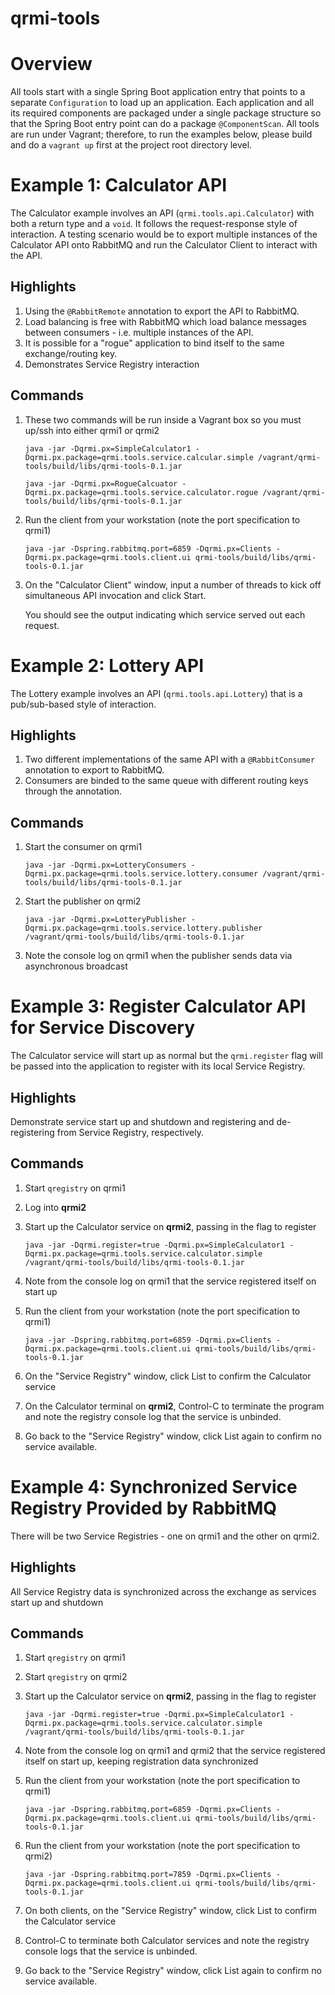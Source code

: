 # qrmi-tools

# Overview

All tools start with a single Spring Boot application entry that points to a separate `Configuration` to load up an application. Each application and all its required components are packaged under a single package structure so that the Spring Boot entry point can do a package `@ComponentScan`. All tools are run under Vagrant; therefore, to run the examples below, please build and do a `vagrant up` first at the project root directory level.

# Example 1: Calculator API

The Calculator example involves an API (`qrmi.tools.api.Calculator`) with both a return type and a `void`. It follows the request-response style of interaction. A testing scenario would be to export multiple instances of the Calculator API onto RabbitMQ and run the Calculator Client to interact with the API.

## Highlights

1. Using the `@RabbitRemote` annotation to export the API to RabbitMQ.
2. Load balancing is free with RabbitMQ which load balance messages between consumers - i.e. multiple instances of the API.
3. It is possible for a "rogue" application to bind itself to the same exchange/routing key.
4. Demonstrates Service Registry interaction

## Commands

1. These two commands will be run inside a Vagrant box so you must up/ssh into either qrmi1 or qrmi2

    `java -jar -Dqrmi.px=SimpleCalculator1 -Dqrmi.px.package=qrmi.tools.service.calcular.simple /vagrant/qrmi-tools/build/libs/qrmi-tools-0.1.jar`

    `java -jar -Dqrmi.px=RogueCalcuator -Dqrmi.px.package=qrmi.tools.service.calculator.rogue /vagrant/qrmi-tools/build/libs/qrmi-tools-0.1.jar`

2. Run the client from your workstation (note the port specification to qrmi1)

    `java -jar -Dspring.rabbitmq.port=6859 -Dqrmi.px=Clients -Dqrmi.px.package=qrmi.tools.client.ui qrmi-tools/build/libs/qrmi-tools-0.1.jar`

3. On the "Calculator Client" window, input a number of threads to kick off simultaneous API invocation and click Start.

    You should see the output indicating which service served out each request.

# Example 2: Lottery API

The Lottery example involves an API (`qrmi.tools.api.Lottery`) that is a pub/sub-based style of interaction.

## Highlights

1. Two different implementations of the same API with a `@RabbitConsumer` annotation to export to RabbitMQ.
2. Consumers are binded to the same queue with different routing keys through the annotation.

## Commands

1. Start the consumer on qrmi1

    `java -jar -Dqrmi.px=LotteryConsumers -Dqrmi.px.package=qrmi.tools.service.lottery.consumer /vagrant/qrmi-tools/build/libs/qrmi-tools-0.1.jar`

2. Start the publisher on qrmi2

    `java -jar -Dqrmi.px=LotteryPublisher -Dqrmi.px.package=qrmi.tools.service.lottery.publisher /vagrant/qrmi-tools/build/libs/qrmi-tools-0.1.jar`

3. Note the console log on qrmi1 when the publisher sends data via asynchronous broadcast

# Example 3: Register Calculator API for Service Discovery

The Calculator service will start up as normal but the `qrmi.register` flag will be passed into the application to register with its local Service Registry.

## Highlights

Demonstrate service start up and shutdown and registering and de-registering from Service Registry, respectively.

## Commands

1. Start `qregistry` on qrmi1

2. Log into **qrmi2**

3. Start up the Calculator service on **qrmi2**, passing in the flag to register

    `java -jar -Dqrmi.register=true -Dqrmi.px=SimpleCalculator1 -Dqrmi.px.package=qrmi.tools.service.calculator.simple /vagrant/qrmi-tools/build/libs/qrmi-tools-0.1.jar `

4. Note from the console log on qrmi1 that the service registered itself on start up

5. Run the client from your workstation (note the port specification to qrmi1)

    `java -jar -Dspring.rabbitmq.port=6859 -Dqrmi.px=Clients -Dqrmi.px.package=qrmi.tools.client.ui qrmi-tools/build/libs/qrmi-tools-0.1.jar`

6. On the "Service Registry" window, click List to confirm the Calculator service

7. On the Calculator terminal on **qrmi2**, Control-C to terminate the program and note the registry console log that the service is unbinded.

8. Go back to the "Service Registry" window, click List again to confirm no service available.

# Example 4: Synchronized Service Registry Provided by RabbitMQ

There will be two Service Registries - one on qrmi1 and the other on qrmi2.

## Highlights

All Service Registry data is synchronized across the exchange as services start up and shutdown

## Commands

1. Start `qregistry` on qrmi1

2. Start `qregistry` on qrmi2

3. Start up the Calculator service on **qrmi2**, passing in the flag to register

    `java -jar -Dqrmi.register=true -Dqrmi.px=SimpleCalculator1 -Dqrmi.px.package=qrmi.tools.service.calculator.simple /vagrant/qrmi-tools/build/libs/qrmi-tools-0.1.jar `

4. Note from the console log on qrmi1 and qrmi2 that the service registered itself on start up, keeping registration data synchronized

5. Run the client from your workstation (note the port specification to qrmi1)

   `java -jar -Dspring.rabbitmq.port=6859 -Dqrmi.px=Clients -Dqrmi.px.package=qrmi.tools.client.ui qrmi-tools/build/libs/qrmi-tools-0.1.jar`

6. Run the client from your workstation (note the port specification to qrmi2)

    `java -jar -Dspring.rabbitmq.port=7859 -Dqrmi.px=Clients -Dqrmi.px.package=qrmi.tools.client.ui qrmi-tools/build/libs/qrmi-tools-0.1.jar`

7. On both clients, on the "Service Registry" window, click List to confirm the Calculator service

8. Control-C to terminate both Calculator services and note the registry console logs that the service is unbinded.

9. Go back to the "Service Registry" window, click List again to confirm no service available.